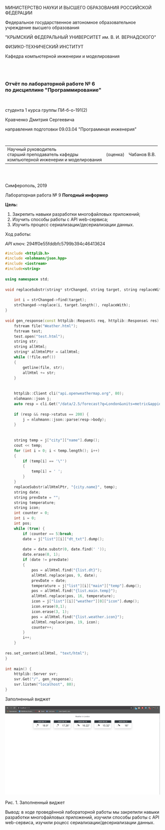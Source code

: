МИНИСТЕРСТВО НАУКИ  И ВЫСШЕГО ОБРАЗОВАНИЯ РОССИЙСКОЙ ФЕДЕРАЦИИ  

Федеральное государственное автономное образовательное учреждение высшего образования  

"КРЫМСКИЙ ФЕДЕРАЛЬНЫЙ УНИВЕРСИТЕТ им. В. И. ВЕРНАДСКОГО"  

ФИЗИКО-ТЕХНИЧЕСКИЙ ИНСТИТУТ  

Кафедра компьютерной инженерии и моделирования

<br/><br/>

### Отчёт по лабораторной работе № 6<br/> по дисциплине "Программирование"

<br/>

студента 1 курса группы ПИ-б-о-191(2)  

Кравченко Дмитрия Сергеевича  

направления подготовки 09.03.04 "Программная инженерия"  

<br/>


<table>




<tr><td>Научный руководитель<br/> старший преподаватель кафедры<br/> компьютерной инженерии и моделирования</td>

<td>(оценка)</td>

<td>Чабанов В.В.</td>

</tr>

</table>

<br/><br/>

Симферополь, 2019



 Лабораторная работа № 9
**Погодный информер**

**Цель:**

1. Закрепить навыки разработки многофайловыx приложений;
2. Изучить способы работы с API web-сервиса;
3. Изучить процесс сериализации/десериализации данных.

Ход работы:

*API* ключ: 294ff0e55fddbfc5799b394c46413624

```c++
#include <httplib.h>
#include <nlohmann/json.hpp>
#include <iostream>
#include<string>
 
using namespace std;

void replaceSubstr(string* strChanged, string target, string replaceWith) {

	int i = strChanged->find(target);
	strChanged->replace(i, target.length(), replaceWith);
}

void gen_response(const httplib::Request& req, httplib::Response& res) {
	fstream file("Weather.html");
	fstream test;
	test.open("test.html");
	string str;
	string allHtml;
	string* allHtmlPtr = &allHtml;
	while (!file.eof())
	{
		getline(file, str);
		allHtml += str;
	}
	
	
	httplib::Client cli("api.openweathermap.org", 80);
	nlohmann::json j;
	auto resp = cli.Get("/data/2.5/forecast?q=London&units=metric&appid=294ff0e55fddbfc5799b394c46413624");
	
	if (resp && resp->status == 200) {
		j = nlohmann::json::parse(resp->body);	
	}
	
	
	string temp = j["city"]["name"].dump();
	cout << temp;
	for (int i = 0; i < temp.length(); i++)
	{
		if (temp[i] == '\"')
		{
			temp[i] = ' ';
		}
	}
	replaceSubstr(allHtmlPtr, "{city.name}", temp);
	string date;
	string prevDate = "";
	string temperature;
	string icon;
	int counter = 0;
	int i = 0;
	int pos;
	while (true) {
		if (counter == 5)break;
		date = j["list"][i]["dt_txt"].dump();
		
		date = date.substr(0, date.find(' '));
		date.erase(0, 1);
		if (date != prevDate)
		{
			pos = allHtml.find("{list.dt}");
			allHtml.replace(pos, 9, date);
			prevDate = date;
			temperature = j["list"][i]["main"]["temp"].dump();
			pos = allHtml.find("{list.main.temp}");
			allHtml.replace(pos, 16, temperature);
			icon = j["list"][i]["weather"][0]["icon"].dump();
			icon.erase(0,1);
			icon.erase(3, 1);
			pos = allHtml.find("{list.weather.icon}");
			allHtml.replace(pos, 19, icon);
			counter++;
		}
		i++;
	}
	
res.set_content(allHtml, "text/html");
}

int main() {
	httplib::Server svr;                 
	svr.Get("/", gen_response);    
	svr.listen("localhost", 80); 
}
```

Заполненный виджет

![Screenshot_1](Screenshot_2.png)

Рис. 1. Заполненный виджет

Вывод: в ходе проведённой лабораторной работы мы закрепили навыки разработки многофайловых приложений, изучили способы работы с API web-сервиса, изучили роцесс сериализации/десериализации данных.
